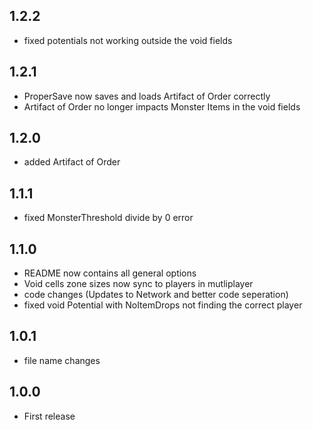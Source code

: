 ## 1.2.2
- fixed potentials not working outside the void fields

## 1.2.1
- ProperSave now saves and loads Artifact of Order correctly
- Artifact of Order no longer impacts Monster Items in the void fields

## 1.2.0
- added Artifact of Order

## 1.1.1
- fixed MonsterThreshold divide by 0 error

## 1.1.0

- README now contains all general options
- Void cells zone sizes now sync to players in mutliplayer
- code changes (Updates to Network and better code seperation)
- fixed void Potential with NoItemDrops not finding the correct player

## 1.0.1

- file name changes

## 1.0.0

- First release